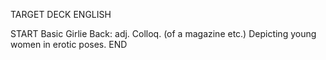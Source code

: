 TARGET DECK
ENGLISH

START
Basic
Girlie
Back: adj. Colloq. (of a magazine etc.) Depicting young women in erotic poses.
END
